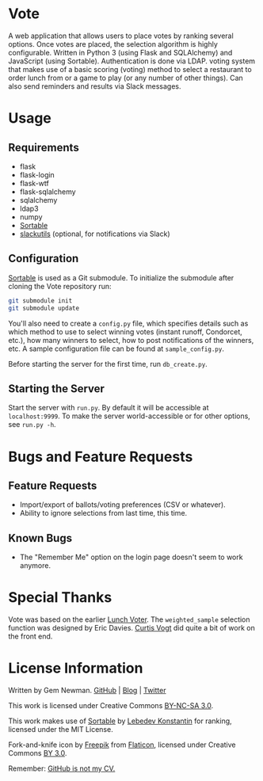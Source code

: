 Vote
====

A web application that allows users to place votes by ranking several options. Once votes are placed, the selection algorithm is highly configurable. Written in Python 3 (using Flask and SQLAlchemy) and JavaScript (using Sortable). Authentication is done via LDAP. voting system that makes use of a basic scoring (voting) method to select a restaurant to order lunch from or a game to play (or any number of other things). Can also send reminders and results via Slack messages.

Usage
=====

Requirements
------------

* flask
* flask-login
* flask-wtf
* flask-sqlalchemy
* sqlalchemy
* ldap3
* numpy
* [Sortable](https://github.com/RubaXa/Sortable/)
* [slackutils](https://github.com/spurll/slackutils/) (optional, for notifications via Slack)

Configuration
-------------

[Sortable](https://github.com/RubaXa/Sortable/) is used as a Git submodule. To initialize the submodule after cloning the Vote repository run:

```sh
git submodule init
git submodule update
```

You'll also need to create a `config.py` file, which specifies details such as which method to use to select winning votes (instant runoff, Condorcet, etc.), how many winners to select, how to post notifications of the winners, etc. A sample configuration file can be found at `sample_config.py`.

Before starting the server for the first time, run `db_create.py`.

Starting the Server
-------------------

Start the server with `run.py`. By default it will be accessible at `localhost:9999`. To make the server world-accessible or for other options, see `run.py -h`.

Bugs and Feature Requests
=========================

Feature Requests
----------------

* Import/export of ballots/voting preferences (CSV or whatever).
* Ability to ignore selections from last time, this time.

Known Bugs
----------

* The "Remember Me" option on the login page doesn't seem to work anymore.

Special Thanks
==============

Vote was based on the earlier [Lunch Voter](https://github.com/spurll/lunch). The `weighted_sample` selection function was designed by Eric Davies. [Curtis Vogt](https://github.com/omus) did quite a bit of work on the front end.

License Information
===================

Written by Gem Newman. [GitHub](https://github.com/spurll/) | [Blog](http://www.startleddisbelief.com) | [Twitter](https://twitter.com/spurll)

This work is licensed under Creative Commons [BY-NC-SA 3.0](https://creativecommons.org/licenses/by-nc-sa/3.0/).

This work makes use of [Sortable](http://rubaxa.github.io/Sortable) by [Lebedev Konstantin](mailto:ibnRubaXa@gmail.com) for ranking, licensed under the MIT License.

Fork-and-knife icon by [Freepik](http://www.freepik.com) from [Flaticon](http://www.flaticon.com), licensed under Creative Commons [BY 3.0](https://creativecommons.org/licenses/by/3.0/).

Remember: [GitHub is not my CV.](https://blog.jcoglan.com/2013/11/15/why-github-is-not-your-cv/)
